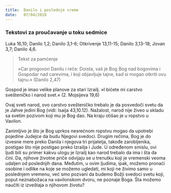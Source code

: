```yaml
---
title:  Danilo i poslednje vreme
date:   07/04/2018
---
```


### Tekstovi za proučavanje u toku sedmice
Luka 16,10; Danilo 1,2; Danilo 3,1-6; Otkrivenje 13,11-15; Danilo 3,13-18; Jovan 3,7; Danilo 4,6.

> <p>Tekst za pamćenje</p>
>  »Car progovori Danilu i reče: Doista, vaš je Bog Bog nad bogovima i Gospodar nad carevima, i koji objavljuje tajne, kad si mogao otkriti ovu tajnu.« (Danilo 2,47)

Gospod je imao velike planove za stari Izrailj. »I bićete mi carstvo svešteničko i narod svet.« (2. Mojsijeva 19,6)

Ovaj sveti narod, ovo carstvo svešteničko trebalo je da posvedoči svetu da je Jahve jedini Bog (vidi: Isaija 43,10.12). Nažalost, narod nije živeo u skladu sa svetim pozivom koji mu je Bog dao. Na kraju otišao je u ropstvo u Vavilon.

Zanimljivo je što je Bog uprkos nesrećnom ropstvu mogao da upotrebi pojedine Judejce da budu Njegovi svedoci. Drugim rečima, Bog je do izvesne mere preko Danila i njegova tri prijatelja, takođe zarobljenika, postigao što nije postigao preko Izrailja i Jude. U određenom smislu, ovi ljudi bili su primer kakvu ulogu je Izrailj kao narod trebalo da ima i šta da čini.
Da, njihove životne priče odvijaju se u trenutku koji je vremenski veoma udaljen od poslednjih dana. Međutim, u ovim ljudima, ipak, možemo pronaći osobine i odlike na koje se možemo ugledati, mi koji ne živimo samo u poslednjem vremenu, već smo pozvani da budemo Božji svedoci svetu koji, poput neznabožaca na vavilonskom dvoru, ne poznaje Boga. Šta možemo naučiti iz izveštaja o njihovom životu?
